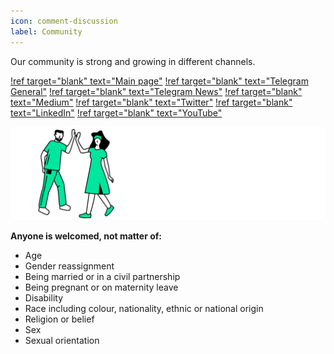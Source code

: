 ```yaml
---
icon: comment-discussion
label: Community
---
```


Our community is strong and growing in different channels.

[!ref target="blank" text="Main page"](https://eaas.global/)
[!ref target="blank" text="Telegram General"](https://t.me/eaasglobalchat)
[!ref target="blank" text="Telegram News"](https://t.me/EaasGlobalNews)
[!ref target="blank" text="Medium"](https://eaasglobal.medium.com/)
[!ref target="blank" text="Twitter"](https://twitter.com/eaasglobal)
[!ref target="blank" text="LinkedIn"](https://linkedin.com/company/EAASglobal/)
[!ref target="blank" text="YouTube"](https://www.youtube.com/@eaasglobal)

![](src/headers/people_welcome.png)

**Anyone is welcomed, not matter of:**
- Age
- Gender reassignment
- Being married or in a civil partnership
- Being pregnant or on maternity leave
- Disability
- Race including colour, nationality, ethnic or national origin
- Religion or belief
- Sex
- Sexual orientation
